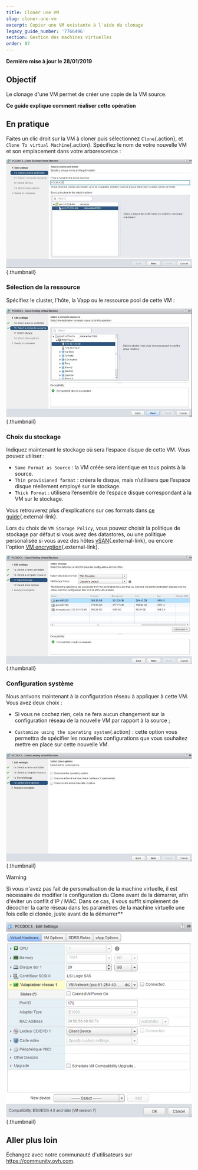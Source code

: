 ```yaml
---
title: Cloner une VM
slug: cloner-une-vm
excerpt: Copier une VM existante à l'aide du clonage
legacy_guide_number: '7766496'
section: Gestion des machines virtuelles
order: 07
---
```


**Dernière mise à jour le 28/01/2019**

## Objectif

Le clonage d'une VM permet de créer une copie de la VM source.

**Ce guide explique comment réaliser cette opération**

## En pratique

Faites un clic droit sur la VM à cloner puis sélectionnez  `Clone`{.action}, et `Clone To virtual Machine`{.action}. Spécifiez le nom de votre nouvelle VM et son emplacement dans votre arborescence :

![](images/clone1.jpg){.thumbnail}

### Sélection de la ressource

Spécifiez le cluster, l'hôte, la Vapp ou le ressource pool de cette VM :

![](images/clone2.jpg){.thumbnail}

### Choix du stockage

Indiquez maintenant le stockage où sera l’espace disque de cette VM. Vous pouvez utiliser :

- `Same Format as Source` : la VM créée sera identique en tous points à la source.
- `Thin provisioned format` : créera le disque, mais n’utilisera que l’espace disque réellement employé sur le stockage.
- `Thick Format` : utilisera l’ensemble de l’espace disque correspondant à la VM sur le stockage.

Vous retrouverez plus d'explications sur ces formats dans [ce guide](https://docs.ovh.com/fr/private-cloud/cloner-une-vm/){.external-link}.

Lors du choix de `VM Storage Policy`, vous pouvez choisir la politique de stockage par défaut si vous avez des datastores, ou une politique personalisée si vous avez des hôtes [vSAN](https://docs.ovh.com/fr/private-cloud/vmware-vsan/){.external-link}, ou encore l'option [VM encryption](https://docs.ovh.com/fr/private-cloud/vm-encrypt/){.external-link}.

![](images/clone3.jpg){.thumbnail}

### Configuration système

Nous arrivons maintenant à la configuration réseau à appliquer à cette VM. Vous avez deux choix :

- Si vous ne cochez rien, cela ne fera aucun changement sur la configuration réseau de la nouvelle VM par rapport à la source ;

- `Customize using the operating system`{.action} : cette option vous permettra de spécifier les nouvelles configurations que vous souhaitez mettre en place sur cette nouvelle VM.

![](images/clone4.jpg){.thumbnail}

> [!warning]
>
> Si vous n'avez pas fait de personalisation de la machine virtuelle, il est nécessaire de modifier la configuration du Clone avant de la démarrer, afin d'éviter un conflit d'IP / MAC. Dans ce cas, il vous suffit simplement de décocher la carte réseau dans les paramètres de la machine virtuelle une fois celle ci clonée, juste avant de la démarrer**
>

![](images/clone6.png){.thumbnail}

## Aller plus loin

Échangez avec notre communauté d'utilisateurs sur <https://community.ovh.com>.